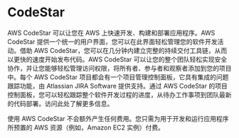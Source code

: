 # CodeStar

AWS CodeStar 可以让您在 AWS 上快速开发、构建和部署应用程序。AWS CodeStar 提供一个统一的用户界面，您可以在此界面轻松管理您的软件开发活动。借助 AWS CodeStar，您可以在几分钟内建立完整的持续交付工具链，从而以更快的速度开始发布代码。AWS CodeStar 可以让您的整个团队轻松实现安全协作，并让您能够轻松管理访问权限，将所有者、参与者和观察者添加到您的项目中。每个 AWS CodeStar 项目都会有一个项目管理控制面板，它具有集成的问题跟踪功能，由 Atlassian JIRA Software 提供支持。通过 AWS CodeStar 的项目控制面板，您可以轻松跟踪整个软件开发过程的进度，从待办工作事项到团队最新的代码部署。访问此处了解更多信息。

使用 AWS CodeStar 不会额外产生任何费用。您只需为用于开发和运行应用程序所预置的 AWS 资源（例如，Amazon EC2 实例）付费。